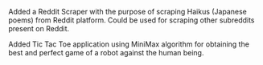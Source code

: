 Added a Reddit Scraper with the purpose of scraping Haikus (Japanese poems) from Reddit platform. Could be used for scraping other subreddits present on Reddit.

Added Tic Tac Toe application using MiniMax algorithm for obtaining the best and perfect game of a robot against the human being.